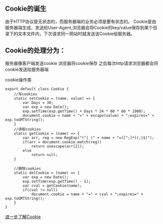 ## Cookie的诞生
由于HTTP协议是无状态的，而服务器端的业务必须是要有状态的。
Cookie是由服务器端生成，发送给User-Agent,浏览器会将Cookie的key/value保存到某个目录下的文本文件内，下次请求同一网站时就发送该Cookie给服务器。
## Cookie的处理分为：
服务器像客户端发送cookie
浏览器将cookie保存
之后每次http请求浏览器都会将cookie发送给服务器端

cookie操作类
```
export default class Cookie {
	//写cookies
	static setCookie = (name, value) => {
		var Days = 30;
		var exp = new Date();
		exp.setTime(exp.getTime() + Days * 24 * 60 * 60 * 1000);
		document.cookie = name + "=" + escape(value) + ";expires=" + exp.toGMTString();
	}
	//读取cookies 
	static getCookie = (name) => {
		var arr, reg = new RegExp("(^| )" + name + "=([^;]*)(;|$)");
		if(arr = document.cookie.match(reg))
			return unescape(arr[2]);
		else
			return null;
	}

	//删除cookies 
	static delCookie = (name) => {
		var exp = new Date();
		exp.setTime(exp.getTime() - 1);
		var cval = getCookie(name);
		if(cval != null)
			document.cookie = name + "=" + cval + ";expires=" + exp.toGMTString();
	}
}
```

[进一步了解Cookie](https://baike.baidu.com/item/cookie/1119?fr=aladdin#14)
